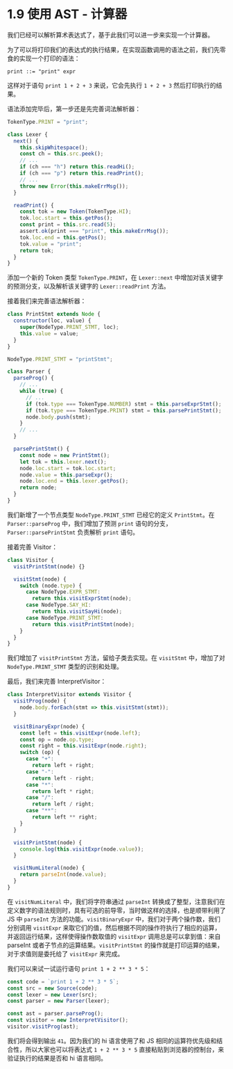 # 1.9 使用 AST - 计算器

我们已经可以解析算术表达式了，基于此我们可以进一步来实现一个计算器。

为了可以将打印我们的表达式的执行结果，在实现函数调用的语法之前，我们先零食的实现一个打印的语法：

```ebnf
print ::= "print" expr
```

这样对于语句 `print 1 + 2 + 3` 来说，它会先执行 `1 + 2 + 3` 然后打印执行的结果。

语法添加完毕后，第一步还是先完善词法解析器：

```js
TokenType.PRINT = "print";

class Lexer {
  next() {
    this.skipWhitespace();
    const ch = this.src.peek();
    // ...
    if (ch === "h") return this.readHi();
    if (ch === "p") return this.readPrint();
    // ...
    throw new Error(this.makeErrMsg());
  }

  readPrint() {
    const tok = new Token(TokenType.HI);
    tok.loc.start = this.getPos();
    const print = this.src.read(5);
    assert.ok(print === "print", this.makeErrMsg());
    tok.loc.end = this.getPos();
    tok.value = "print";
    return tok;
  }
}
```

添加一个新的 Token 类型 `TokenType.PRINT`，在 `Lexer::next` 中增加对该关键字的预测分支，以及解析该关键字的 `Lexer::readPrint` 方法。

接着我们来完善语法解析器：

```js
class PrintStmt extends Node {
  constructor(loc, value) {
    super(NodeType.PRINT_STMT, loc);
    this.value = value;
  }
}

NodeType.PRINT_STMT = "printStmt";

class Parser {
  parseProg() {
    // ...
    while (true) {
      // ...
      if (tok.type === TokenType.NUMBER) stmt = this.parseExprStmt();
      if (tok.type === TokenType.PRINT) stmt = this.parsePrintStmt();
      node.body.push(stmt);
    }
    // ...
  }

  parsePrintStmt() {
    const node = new PrintStmt();
    let tok = this.lexer.next();
    node.loc.start = tok.loc.start;
    node.value = this.parseExpr();
    node.loc.end = this.lexer.getPos();
    return node;
  }
}
```

我们新增了一个节点类型 `NodeType.PRINT_STMT` 已经它的定义 `PrintStmt`。在 `Parser::parseProg` 中，我们增加了预测 `print` 语句的分支，`Parser::parsePrintStmt` 负责解析 `print` 语句。

接着完善 Visitor：

```js
class Visitor {
  visitPrintStmt(node) {}

  visitStmt(node) {
    switch (node.type) {
      case NodeType.EXPR_STMT:
        return this.visitExprStmt(node);
      case NodeType.SAY_HI:
        return this.visitSayHi(node);
      case NodeType.PRINT_STMT:
        return this.visitPrintStmt(node);
    }
  }
}
```

我们增加了 `visitPrintStmt` 方法，留给子类去实现。在 `visitStmt` 中，增加了对 `NodeType.PRINT_STMT` 类型的识别和处理。

最后，我们来完善 InterpretVisitor：

```js
class InterpretVisitor extends Visitor {
  visitProg(node) {
    node.body.forEach(stmt => this.visitStmt(stmt));
  }

  visitBinaryExpr(node) {
    const left = this.visitExpr(node.left);
    const op = node.op.type;
    const right = this.visitExpr(node.right);
    switch (op) {
      case "+":
        return left + right;
      case "-":
        return left - right;
      case "*":
        return left * right;
      case "/":
        return left / right;
      case "**":
        return left ** right;
    }
  }

  visitPrintStmt(node) {
    console.log(this.visitExpr(node.value));
  }

  visitNumLiteral(node) {
    return parseInt(node.value);
  }
}
```

在 `visitNumLiteral` 中，我们将字符串通过 `parseInt` 转换成了整型，注意我们在定义数字的语法规则时，具有可选的前导零，当时做这样的选择，也是顺带利用了 JS 中 `parseInt` 方法的功能。`visitBinaryExpr` 中，我们对于两个操作数，我们分别调用 `visitExpr` 来取它们的值，然后根据不同的操作符执行了相应的运算，并返回运行结果，这样使得操作数取值的 `visitExpr` 调用总是可以拿到值：来自 parseInt 或者子节点的运算结果。`visitPrintStmt` 的操作就是打印运算的结果，对于求值则是委托给了 `visitExpr` 来完成。

我们可以来试一试运行语句 `print 1 + 2 ** 3 * 5`：

```js
const code = `print 1 + 2 ** 3 * 5`;
const src = new Source(code);
const lexer = new Lexer(src);
const parser = new Parser(lexer);

const ast = parser.parseProg();
const visitor = new InterpretVisitor();
visitor.visitProg(ast);
```

我们将会得到输出 `41`。因为我们的 hi 语言使用了和 JS 相同的运算符优先级和结合性，所以大家也可以将表达式 `1 + 2 ** 3 * 5` 直接粘贴到浏览器的控制台，来验证执行的结果是否和 hi 语言相同。